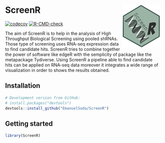 # ScreenR <a href='https://emanuelsoda.github.io/ScreenR/'><img src='man/figures/logo.png' align="right" height="139" /></a>

[![codecov](https://codecov.io/gh/EmanuelSoda/ScreenR/branch/master/graph/badge.svg?token=NX5YVRP4L0)](https://codecov.io/gh/EmanuelSoda/ScreenR)
[![R-CMD-check](https://github.com/EmanuelSoda/ScreenR/workflows/R-CMD-check/badge.svg)](https://github.com/EmanuelSoda/ScreenR/actions)


The aim of ScreenR is to help in the analysis of High Throughput
Biological Screening using pooled shRNAs. Those type of screening uses
RNA-seq expression data to find candidate hits. ScreenR tries to combine
together the power of software like edgeR with the semplicity of package
like the metapackage Tydiverse. Using ScreenR a pipeline able to find
candidate hits can be applied on RNA-seq data moreover it integrates a
wide range of visualization in order to shows the results obtained.



## Installation

``` r
# Development version from GitHub:
# install.packages("devtools")
devtools::install_github("EmanuelSoda/ScreenR")
```


## Getting started

``` r
library(ScreenR)
```


